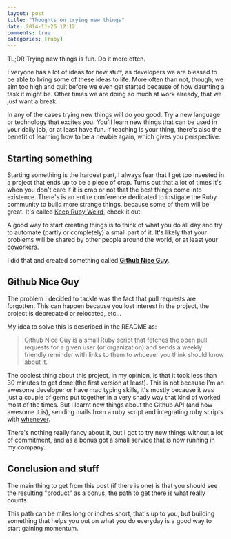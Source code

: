 ```yaml
---
layout: post
title: "Thoughts on trying new things"
date: 2014-11-26 12:12
comments: true
categories: [ruby]
---
```


TL;DR Trying new things is fun. Do it more often.

Everyone has a lot of ideas for new stuff, as developers we are blessed to be
able to bring some of these ideas to life. More often than not, though, we aim
too high and quit before we even get started because of how daunting a task it
might be. Other times we are doing so much at work already, that we just want a
break.

In any of the cases trying new things will do you good. Try a new language or
technology that excites you. You'll learn new things that can be used in your
daily job, or at least have fun. If teaching is your thing, there's also the
benefit of learning how to be a newbie again, which gives you perspective.

## Starting something

Starting something is the hardest part, I always fear that I get too invested in
a project that ends up to be a piece of crap. Turns out that a lot of times it's
when you don't care if it is crap or not that the best things come into
existence. There's is an entire conference dedicated to instigate the Ruby
community to build more strange things, because some of them will be great. It's
called [Keep Ruby Weird](http://keeprubyweird.com/), check it out.

A good way to start creating things is to think of what you do all day and try
to automate (partly or completely) a small part of it. It's likely that your
problems will be shared by other people around the world, or at least your
coworkers.

I did that and created something called [**Github Nice Guy**](https://github.com/zamith/github-nice-guy).

## Github Nice Guy

The problem I decided to tackle was the fact that pull requests are forgotten.
This can happen because you lost interest in the project, the project is
deprecated or relocated, etc...

My idea to solve this is described in the README as:

> Github Nice Guy is a small Ruby script that fetches the open pull requests for
> a given user (or organization) and sends a weekly friendly reminder with links
> to them to whoever you think should know about it.

The coolest thing about this project, in my opinion, is that it took less than
30 minutes to get done (the first version at least). This is not because I'm an
awesome developer or have mad typing skills, it's mostly because it was just a
couple of gems put together in a very shady way that kind of worked most of the
times. But I learnt new things about the Github API (and how awesome it is),
sending mails from a ruby script and integrating ruby scripts with [whenever](https://github.com/javan/whenever).

There's nothing really fancy about it, but I got to try new things without a lot
of commitment, and as a bonus got a small service that is now running in my
company.

## Conclusion and stuff

The main thing to get from this post (if there is one) is that you should see
the resulting "product" as a bonus, the path to get there is what really counts.

This path can be miles long or inches short, that's up to you, but building
something that helps you out on what you do everyday is a good way to start
gaining momentum.


